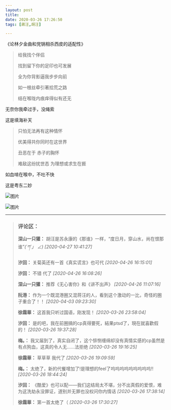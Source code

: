 ```yaml
---
layout: post
title: 
date: 2020-03-26 17:26:50
tags: [蔣汪,胡汪]

---
```

《论林夕金曲和党锅相杀西皮的适配性》

> 给我找个伴侣
> 
> 找到留下你的足印也可发展
> 
> 全为你背影逼我步步向前
> 
> 如一根丝牵引著拾荒之路
> 
> 结在喉咙内痕痒得似有还无

无奈你我牵过手，没绳索

这是填海补天

> 只怕无法再有这种情怀
> 
> 优美得共你同时在这世界
> 
> 丑恶在于 赤子的胸怀
> 
> 难敌这纷扰世态 为理想或求生在捱

如血啃在喉中，不吐不快

这是粤东二妙


![图片](./img/YnZvamxBaTlBYXBsdjFPZUM1ZysweEFyb0R6RE03NHF4MEdFOG43MWRhSjVPRHF4VW5xUXJBPT0.jpg)

![图片](./img/YnZvamxBaTlBYXBsdjFPZUM1ZyswN0p3dnBhK2p3bkZrYVloajdLNklVSnFQTmJxZDRCdi9RPT0.jpg)


---
> ### 评论区：
>**深山一只獾：** 胡汪是苏永康的《那谁》一样，“度日月，穿山水，尚在恨那谁”_(&acute;ཀ`」 ∠)_  *[2020-04-27 10:41:27]*
>
>**汐回：** 关菊英还有一首《真实谎言》也可代  *[2020-04-26 16:15:01]*
>
>**汐回：** 不错 代了  *[2020-04-26 16:08:26]*
>
>**深山一只獾：** 推荐《无心害你》和《讲不出声》  *[2020-04-26 11:07:16]*
>
>**阮港：** 作为一个既混港圈又混蒋汪的人，看到这个激动的一比，奇怪的圈子重合了！！  *[2020-04-03 09:23:30]*
>
>**徐霜華：** 这首我只听过国语，刚发现！  *[2020-03-26 23:58:04]*
>
>**汐回：** 是的吧，我在前圈搞的cp真得要死，結果ptsd了，現在就喜歡假的！  *[2020-03-26 19:37:28]*
>
>**梅。：** 我又届到了，真实自闭了，这个悱恻缠绵却没有真情实感的cp虽然是有点狗血，这真的令人无……法拒绝  *[2020-03-26 19:16:25]*
>
>**徐霜華：** 草草草 我代了  *[2020-03-26 19:09:59]*
>
>**梅。：** 太绝了，新的代餐增加了!是理想的feel了呜呜呜呜呜呜呜呜呜!!  *[2020-03-26 18:44:24]*
>
>**汐回：** 《酷爱》也可以配——我们这结局太不堪，分不出真假的爱恨，难为这洗劫永没罪证，道别并无罪也没权问你内情话  *[2020-03-26 17:38:14]*
>
>**徐霜華：** 第一首太绝了（  *[2020-03-26 17:30:27]*
>
>